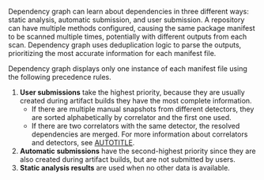 Dependency graph can learn about dependencies in three different ways: static analysis, automatic submission, and user submission. A repository can have multiple methods configured, causing the same package manifest to be scanned multiple times, potentially with different outputs from each scan. Dependency graph uses deduplication logic to parse the outputs, prioritizing the most accurate information for each manifest file.

Dependency graph displays only one instance of each manifest file using the following precedence rules.

1. **User submissions** take the highest priority, because they are usually created during artifact builds they have the most complete information.
   * If there are multiple manual snapshots from different detectors, they are sorted alphabetically by correlator and the first one used.
   * If there are two correlators with the same detector, the resolved dependencies are merged. For more information about correlators and detectors, see [AUTOTITLE](/rest/dependency-graph/dependency-submission).
1. **Automatic submissions** have the second-highest priority since they are also created during artifact builds, but are not submitted by users.
1. **Static analysis results** are used when no other data is available.
